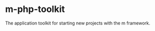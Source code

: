 m-php-toolkit
=============

The application toolkit for starting new projects with the m framework.
